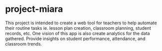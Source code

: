 project-miara
=============

This project is intended to create a web tool for teachers to help automate their routine tasks ie. lesson plan creation, classroom planning, student records, etc.
One vision of this app is also create analytics for the data gathered. Provide insights on student performance, attendance, and classroom trends.
